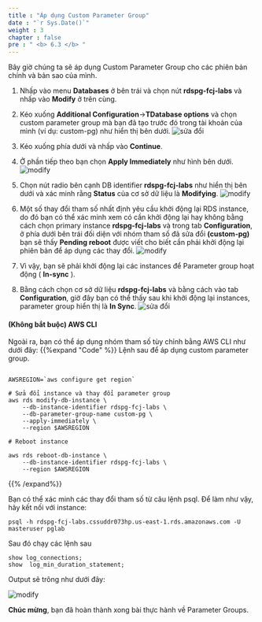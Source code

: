 ```yaml
---
title : "Áp dụng Custom Parameter Group"
date : "`r Sys.Date()`"
weight : 3
chapter : false
pre : " <b> 6.3 </b> "
---
```



Bây giờ chúng ta sẽ áp dụng Custom Parameter Group cho các phiên bản chính và bản sao của mình.

1. Nhấp vào menu **Databases** ở bên trái và chọn nút **rdspg-fcj-labs** và nhấp vào **Modify** ở trên cùng.
2. Kéo xuống **Additional Configuration**->**TDatabase options** và chọn custom parameter group mà bạn đã tạo trước đó trong tài khoản của mình (ví dụ: custom-pg) như hiển thị bên dưới.
![sửa đổi](/images/6/3/1.png)

3. Kéo xuống phía dưới và nhấp vào **Continue**.
4. Ở phần tiếp theo bạn chọn **Apply Immediately** như hình bên dưới.
![modify](/images/6/3/2.png)

5. Chọn nút radio bên cạnh DB identifier **rdspg-fcj-labs** như hiển thị bên dưới và xác minh rằng **Status** của cơ sở dữ liệu là **Modifying**.
![modify](/images/6/3/3.png)

6. Một số thay đổi tham số nhất định yêu cầu khởi động lại RDS instance, do đó bạn có thể xác minh xem có cần khởi động lại hay không bằng cách chọn primary instance **rdspg-fcj-labs** và trong tab **Configuration**, ở phía dưới bên trái đối diện với nhóm tham số đã sửa đổi **(custom-pg)** bạn sẽ thấy **Pending reboot** được viết cho biết cần phải khởi động lại phiên bản để áp dụng các thay đổi.
![modify](/images/6/3/4.png)

7. Vì vậy, bạn sẽ phải khởi động lại các instances để Parameter group hoạt động ( **In-sync** ).
8. Bằng cách chọn cơ sở dữ liệu **rdspg-fcj-labs** và bằng cách vào tab **Configuration**, giờ đây bạn có thể thấy sau khi khởi động lại instances, parameter group hiển thị là **In Sync**.
![sửa đổi](/images/6/3/5.png)

#### (Không bắt buộc) AWS CLI

Ngoài ra, bạn có thể áp dụng nhóm tham số tùy chỉnh bằng AWS CLI như dưới đây:
{{%expand "Code" %}}
Lệnh sau để áp dụng custom parameter group.
```

AWSREGION=`aws configure get region`

# Sửa đổi instance và thay đổi parameter group
aws rds modify-db-instance \
	--db-instance-identifier rdspg-fcj-labs \
	--db-parameter-group-name custom-pg \
	--apply-immediately \
	--region $AWSREGION

# Reboot instance 

aws rds reboot-db-instance \
	--db-instance-identifier rdspg-fcj-labs \
	--region $AWSREGION

```
{{% /expand%}}


Bạn có thể xác minh các thay đổi tham số từ câu lệnh psql. Để làm như vậy, hãy kết nối với instance:

```
psql -h rdspg-fcj-labs.cssuddr073hp.us-east-1.rds.amazonaws.com -U masteruser pglab

```

Sau đó chạy các lệnh sau

```
show log_connections;
show  log_min_duration_statement;

```

Output sẽ trông như dưới đây:

![modify](/images/6/3/6.png)


**Chúc mừng**, bạn đã hoàn thành xong bài thực hành về Parameter Groups.



